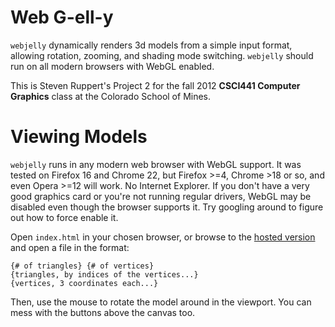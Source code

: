 # Web G-ell-y

`webjelly` dynamically renders 3d models from a simple input
format, allowing rotation, zooming, and shading mode switching. `webjelly`
should run on all modern browsers with WebGL enabled.

This is Steven Ruppert's Project 2 for the fall 2012 **CSCI441 Computer
Graphics** class at the Colorado School of Mines.

# Viewing Models

`webjelly` runs in any modern web browser with WebGL support. It was tested on
Firefox 16 and Chrome 22, but Firefox >=4, Chrome >18 or so, and even Opera >=12
will work. No Internet Explorer. If you don't have a very good graphics
card or you're not running regular drivers, WebGL may be disabled even though
the browser supports it. Try googling around to figure out how to force enable it.

Open `index.html` in your chosen browser, or browse to the [hosted version][]
and open a file in the format:

```
{# of triangles} {# of vertices}
{triangles, by indices of the vertices...}
{vertices, 3 coordinates each...}
```

Then, use the mouse to rotate the model around in the viewport. You can mess
with the buttons above the canvas too.

[hosted version]: http://blendmaster.github.com/webjelly
